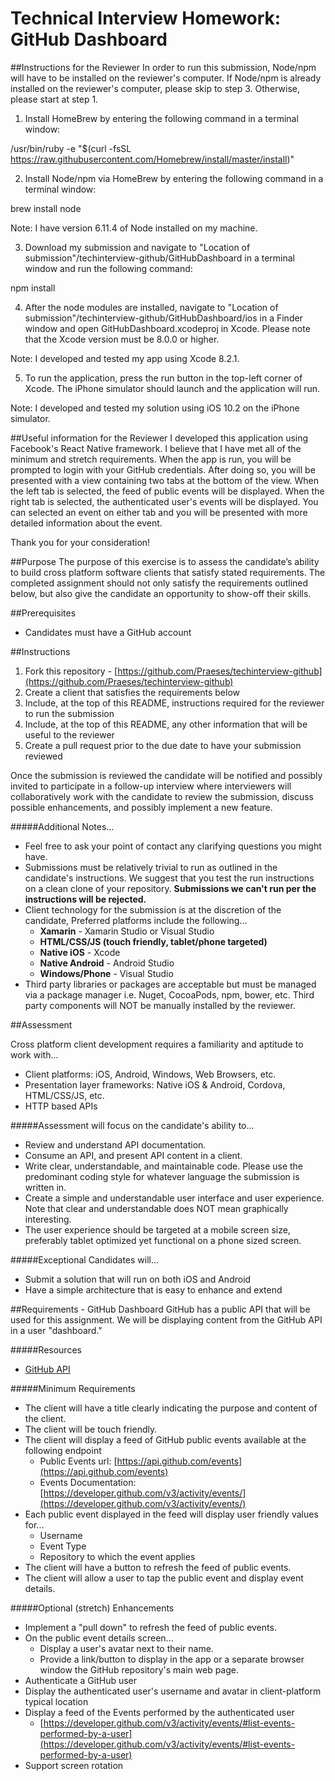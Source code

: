 # Technical Interview Homework: GitHub Dashboard


##Instructions for the Reviewer
In order to run this submission, Node/npm will have to be installed on the reviewer's computer.  If Node/npm is already installed on the reviewer's computer, please skip to step 3.  Otherwise, please start at step 1.

1.  Install HomeBrew by entering the following command in a terminal window:

/usr/bin/ruby -e "$(curl -fsSL https://raw.githubusercontent.com/Homebrew/install/master/install)"


2.  Install Node/npm via HomeBrew by entering the following command in a terminal window:

brew install node

Note: I have version 6.11.4 of Node installed on my machine.


3.  Download my submission and navigate to "Location of submission"/techinterview-github/GitHubDashboard in a terminal window and run the following command:

npm install


4.  After the node modules are installed, navigate to "Location of submission"/techinterview-github/GitHubDashboard/ios in a Finder window and open GitHubDashboard.xcodeproj in Xcode.  Please note that the Xcode version must be 8.0.0 or higher.

Note: I developed and tested my app using Xcode 8.2.1.


5.  To run the application, press the run button in the top-left corner of Xcode.  The iPhone simulator should launch and the application will run.

Note: I developed and tested my solution using iOS 10.2 on the iPhone simulator.

##Useful information for the Reviewer
I developed this application using Facebook's React Native framework.  I believe that I have met all of the minimum and stretch requirements.  When the app is run, you will be prompted to login with your GitHub credentials.  After doing so, you will be presented with a view containing two tabs at the bottom of the view.  When the left tab is selected, the feed of public events will be displayed.  When the right tab is selected, the authenticated user's events will be displayed.  You can selected an event on either tab and you will be presented with more detailed information about the event.

Thank you for your consideration!


##Purpose
The purpose of this exercise is to assess the candidate’s ability to build cross platform software clients that satisfy stated requirements. The completed assignment should not only satisfy the requirements outlined below, but also give the candidate an opportunity to show-off their skills.

##Prerequisites
- Candidates must have a GitHub account

##Instructions
1. Fork this repository - [https://github.com/Praeses/techinterview-github](https://github.com/Praeses/techinterview-github)
2. Create a client that satisfies the requirements below
3. Include, at the top of this README, instructions required for the reviewer to run the submission
4. Include, at the top of this README, any other information that will be useful to the reviewer
5. Create a pull request prior to the due date to have your submission reviewed

Once the submission is reviewed the candidate will be notified and possibly invited to participate in a follow-up interview where interviewers will collaboratively work with the candidate to review the submission, discuss possible enhancements, and possibly implement a new feature. 

#####Additional Notes...

- Feel free to ask your point of contact any clarifying questions you might have. 
- Submissions must be relatively trivial to run as outlined in the candidate's instructions. We suggest that you test the run instructions on a clean clone of your repository. **Submissions we can't run per the instructions will be rejected.**
- Client technology for the submission is at the discretion of the candidate, Preferred platforms include the following...
	- **Xamarin** - Xamarin Studio or Visual Studio
	- **HTML/CSS/JS (touch friendly, tablet/phone targeted)**
	- **Native iOS** - Xcode 
	- **Native Android** - Android Studio
	- **Windows/Phone** - Visual Studio
- Third party libraries or packages are acceptable but must be managed via a package manager i.e. Nuget, CocoaPods, npm, bower, etc. Third party components will NOT be manually installed by the reviewer.

##Assessment

Cross platform client development requires a familiarity and aptitude to work with...

- Client platforms: iOS, Android, Windows, Web Browsers, etc.
- Presentation layer frameworks: Native iOS & Android, Cordova, HTML/CSS/JS, etc.
- HTTP based APIs

#####Assessment will focus on the candidate's ability to...

- Review and understand API documentation.
- Consume an API, and present API content in a client. 
- Write clear, understandable, and maintainable code. Please use the predominant coding style for whatever language the submission is written in.
- Create a simple and understandable user interface and user experience. Note that clear and understandable does NOT mean graphically interesting.
- The user experience should be targeted at a mobile screen size, preferably tablet optimized yet functional on a phone sized screen.

#####Exceptional Candidates will...

- Submit a solution that will run on both iOS and Android
- Have a simple architecture that is easy to enhance and extend

##Requirements - GitHub Dashboard 
GitHub has a public API that will be used for this assignment. We will be displaying content from the GitHub API in a user "dashboard."

#####Resources
- [GitHub API](https://developer.github.com/v3/ "GitHub API")

#####Minimum Requirements
- The client will have a title clearly indicating the purpose and content of the client.
- The client will be touch friendly.
- The client will display a feed of GitHub public events available at the following endpoint
	- Public Events url: [https://api.github.com/events](https://api.github.com/events)
	- Events Documentation: [https://developer.github.com/v3/activity/events/](https://developer.github.com/v3/activity/events/)
- Each public event displayed in the feed will display user friendly values for...
	- Username
	- Event Type
	- Repository to which the event applies
- The client will have a button to refresh the feed of public events.
- The client will allow a user to tap the public event and display event details.

#####Optional (stretch) Enhancements
- Implement a "pull down" to refresh the feed of public events.
- On the public event details screen...
	- Display a user's avatar next to their name.
	- Provide a link/button to display in the app or a separate browser window the GitHub repository's main web page.
- Authenticate a GitHub user
- Display the authenticated user's username and avatar in client-platform typical location
- Display a feed of the Events performed by the authenticated user
	- [https://developer.github.com/v3/activity/events/#list-events-performed-by-a-user](https://developer.github.com/v3/activity/events/#list-events-performed-by-a-user)
- Support screen rotation
